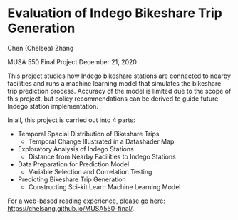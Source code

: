 # Evaluation of Indego Bikeshare Trip Generation 

Chen (Chelsea) Zhang

MUSA 550 Final Project
December 21, 2020


This project studies how Indego bikeshare stations are connected to nearby facilities and runs a machine learning model that simulates the bikeshare trip prediction process. Accuracy of the model is limited due to the scope of this project, but policy recommendations can be derived to guide future Indego station implementation.


In all, this project is carried out into 4 parts:

* Temporal Spacial Distribution of Bikeshare Trips
	- Temporal Change Illustrated in a Datashader Map
* Exploratory Analysis of Indego Stations 
	- Distance from Nearby Facilities to Indego Stations
* Data Preparation for Prediction Model
	- Variable Selection and Correlation Testing
* Predicting Bikeshare Trip Generation
	- Constructing Sci-kit Learn Machine Learning Model

For a web-based reading experience, please go here: https://chelsang.github.io/MUSA550-final/.